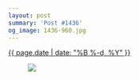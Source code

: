 ```yaml
---
layout: post
summary: 'Post #1436'
og_image: 1436-960.jpg
---
```


<p>
 <time>
  <a href="/1436">
   {{ page.date | date: "%B %-d, %Y" }}
  </a>
 </time>
 <a href="/1436">
  <figure data-taken="8/21/2021">
   <img sizes="(min-width: 700px) 50vw, calc(100vw - 2rem)" src="{{ site.assets_url }}/1436-480.jpg" srcset="{{ site.assets_url }}/1436-240.jpg 240w, {{ site.assets_url }}/1436-480.jpg 480w, {{ site.assets_url }}/1436-720.jpg 720w, {{ site.assets_url }}/1436-960.jpg 960w"/>
  </figure>
 </a>
</p>
